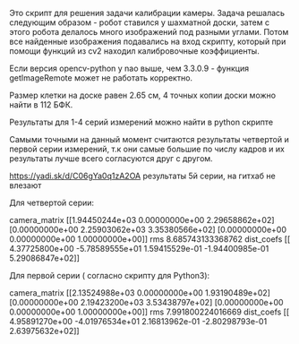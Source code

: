 Это скрипт для решения задачи калибрации камеры.
Задача решалась следующим образом - робот ставился у шахматной доски, затем с этого робота делалось много изображений под разными углами. Потом все найденные изображения подавались на вход скрипту, который при помощи функций из cv2 находил калибровочные коэффициенты.

Если версия opencv-python у nao выше, чем 3.3.0.9 - функция getImageRemote может не работать корректно.

Размер клетки на доске равен 2.65 см, 4 точных копии доски можно найти в 112 БФК.

Результаты для 1-4 серий измерений можно найти в python скрипте

Самыми точными на данный момент считаются результаты четвертой и первой серии измерений, т.к они самые большие по числу кадров и их результаты лучше всего согласуются друг с другом.

https://yadi.sk/d/C06gYa0q1zA2OA результаты 5й серии, на гитхаб не влезают

Для четвертой серии:

camera_matrix
[[1.94450244e+03 0.00000000e+00 2.29658862e+02]
 [0.00000000e+00 2.25903062e+03 3.35380566e+02]
 [0.00000000e+00 0.00000000e+00 1.00000000e+00]]
rms
8.685743133368762
dist_coefs
[[ 4.37725800e+00 -5.78589555e+01  1.59415529e-01 -1.94400985e-01
   5.29086847e+02]]

Для первой серии ( согласно скрипту для Python3):

camera_matrix
[[2.13524988e+03 0.00000000e+00 1.93190489e+02]
 [0.00000000e+00 2.19423200e+03 3.53438797e+02]
 [0.00000000e+00 0.00000000e+00 1.00000000e+00]]
rms
7.991800224016669
dist_coefs
[[ 4.95891270e+00 -4.01976534e+01  2.16813962e-01 -2.80298793e-01
   2.63975632e+02]]
